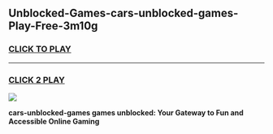 
## Unblocked-Games-cars-unblocked-games-Play-Free-3m10g
<h3>
<a href="https://premium76.site?title=cars-unblocked-games&ref=18A1">CLICK TO PLAY</a></h3>
<hr>

<h3>
<a href="https://premium76.site?title=cars-unblocked-games&ref=18A1">CLICK 2 PLAY</a>
  
</h3>

<a href="https://premium76.site?title=cars-unblocked-games&ref=18A1"><img src="https://clearcache.store/games.png"></a>


**cars-unblocked-games games unblocked: Your Gateway to Fun and Accessible Online Gaming**
